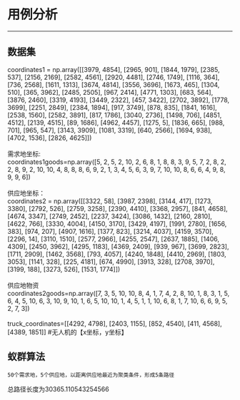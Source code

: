 # 用例分析
---
## 数据集
coordinates1 = np.array([[3979, 4854], [2965, 901], [1844, 1979], [2385, 537], [2156, 2169], [2582, 4561], [2920, 4481], [2746, 1749], [1116, 364], [736, 2568], [1611, 1313], [3674, 4814], [3556, 3696], [1673, 465], [1304, 510], [365, 3962], [2485, 2505], [967, 2414], [4771, 1303], [683, 564], [3876, 2460], [3319, 4193], [3449, 2322], [457, 3422], [2702, 3892], [1778, 3699], [2251, 2849], [2384, 1894], [917, 3749], [878, 835], [1841, 1616], [2538, 1560], [2582, 3891], [817, 1786], [3040, 2736], [1498, 706], [4851, 4512], [2139, 4515], [89, 1686], [4962, 4457], [1275, 5], [1836, 665], [988, 701], [965, 547], [3143, 3909], [1081, 3319], [640, 2566], [1694, 938], [4702, 1536], [2826, 4625]])<br />
<br />需求地坐标:<br />
coordinates1goods=np.array([5, 2, 5, 2, 10, 2, 6, 8, 1, 8, 8, 3, 9, 5, 7, 2, 8, 2, 2, 8, 9, 2, 10, 10, 4, 8, 8, 8, 6, 9, 2, 1, 3, 4, 5, 6, 3, 9, 7, 10, 10, 8, 6, 6, 4, 9, 8, 9, 9, 6])<br />
<br />供应地坐标：<br />
coordinates2 = np.array([[3322, 58], [3987, 2398], [3144, 417], [1273, 3380], [2792, 526], [2759, 3258], [2390, 4410], [3368, 2957], [841, 4658], [4674, 3347], [2749, 2452], [2237, 3424], [3086, 1432], [2160, 2810], [4622, 766], [3330, 4004], [4150, 3170], [3429, 4197], [1991, 2780], [1656, 383], [974, 207], [4907, 1616], [1377, 823], [3214, 4037], [4159, 3570], [2296, 14], [3110, 1510], [2577, 2966], [4255, 2547], [2637, 1885], [1406, 4309], [2450, 3962], [4295, 1183], [4369, 2409], [939, 967], [3699, 2823], [1711, 2909], [1462, 3568], [793, 4057], [4240, 1848], [4410, 2969], [1803, 3053], [1141, 328], [225, 4181], [674, 4990], [3913, 328], [2708, 3970], [3199, 188], [3273, 526], [1531, 1774]])<br />
<br />供应地物资
<br />coordinates2goods=np.array([7, 3, 5, 10, 10, 8, 4, 1, 7, 4, 2, 8, 10, 1, 8, 3, 1, 5, 6, 4, 5, 10, 6, 3, 10, 9, 10, 1, 6, 5, 10, 10, 1, 4, 5, 1, 1, 10, 6, 8, 1, 7, 10, 6, 6, 9, 5, 2, 7, 3])<br />
<br />truck_coordinates=[[4292, 4798], [2403, 1155], [852, 4540], [411, 4568], [4389, 1851]]	#无人机的【x坐标，y坐标】
## 蚁群算法
	50个需求地，5个供应地，以距离供应地最近为聚类条件，形成5条路径
总路径长度为30365.110543254566

